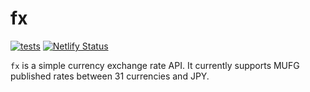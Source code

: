 # fx

[![tests](https://github.com/ianlewis/fx/actions/workflows/pre-submit.units.yml/badge.svg)](https://github.com/ianlewis/fx/actions/workflows/pre-submit.units.yml) [![Netlify Status](https://api.netlify.com/api/v1/badges/657fceaf-8b71-41dc-85ec-3f9d26a573a5/deploy-status)](https://app.netlify.com/sites/fx-ianlewis-org/deploys)

`fx` is a simple currency exchange rate API. It currently supports MUFG
published rates between 31 currencies and JPY.
